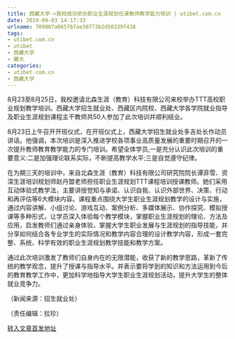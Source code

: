 ```yaml
---
title: 西藏大学->我校成功举办职业生涯规划任课教师教学能力培训 | utibet.com.cn
date: 2019-09-03 14:17:33
urlname: 709007a06576fae30773b2d50339f438
tags: 
- utibet.com.cn
- utibet
- 西藏大学
- 藏大
categories:
- utibet.com.cn
- 西藏大学
---
```



8月23至8月25日，我校邀请北森生涯（教育）科技有限公司来校举办TTT高校职业规划教学培训。西藏大学招生就业处、西藏区内院校、西藏大学各学院就业指导及职业生涯规划课程主干教师共50人参加了此次培训并顺利结业。

8月23日上午召开开班仪式，在开班仪式上，西藏大学招生就业处多吉处长作动员讲话。他强调，本次培训是深入推进学校各项事业高质量发展的重要时期召开的一次提升教师教育教学能力的专门培训。希望全体学员,一是充分认识此次培训的重要意义:二是加强理论联系实际，不断提高教学水平;三是自觉遵守纪律。

在为期三天的培训中，来自北森生涯（教育）科技有限公司研究院院长谭菲雪、资深生涯培训规划师赵丹盟老师担任职业生涯规划TTT课程培训授课教师。她们采用互动体验式教学法，主要讲授觉知与承诺、认识自我、认识外部世界、决策、行动和再评估等6大模块内容。课程重点围绕大学生职业生涯规划教学的设计与实施，通过内容讲解、小组讨论、游戏互动、案例分析、多媒体展示、协作探究、模拟授课等多种形式，让学员深入体验每个教学模块，掌握职业生涯规划的理论、方法及应用，启发教师们通过亲身体验，掌握大学生职业发展与生涯规划的指导技能，并分享如何结合各专业学生的实际情况和教学内容合理的设计教学内容，形成一套完整、系统、科学有效的职业生涯规划教学技能和教学方案。

通过此次培训激发了教师们自身内在的无限潜能，收获了新的教学思路，革新了传统的教学观念，提升了授课与指导水平。并表示要将学到的知识和方法运用到今后的教育教学工作中，更加科学地指导大学生职业生涯规划活动，提升大学生的整体就业竞争力。

（新闻来源：招生就业处）

（责任编辑：拉珍）





[转入文章首发地址](http://www.utibet.edu.cn/news/article_3_5_15253.html)